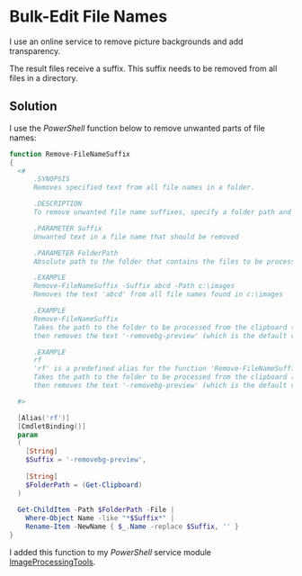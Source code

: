 # Bulk-Edit File Names

I use an online service to remove picture backgrounds and add transparency. 

The result files receive a suffix. This suffix needs to be removed from all files in a directory.

## Solution

I use the *PowerShell* function below to remove unwanted parts of file names:

```powershell
function Remove-FileNameSuffix
{
  <#
      .SYNOPSIS
      Removes specified text from all file names in a folder.

      .DESCRIPTION
      To remove unwanted file name suffixes, specify a folder path and the text you want to remove from all file names.

      .PARAMETER Suffix
      Unwanted text in a file name that should be removed

      .PARAMETER FolderPath
      Absolute path to the folder that contains the files to be processed. If not specified, the path is taken from the clipboard.

      .EXAMPLE
      Remove-FileNameSuffix -Suffix abcd -Path c:\images
      Removes the text 'abcd' from all file names found in c:\images

      .EXAMPLE
      Remove-FileNameSuffix 
      Takes the path to the folder to be processed from the clipboard (make sure you copied the path to the clipboard before),
      then removes the text '-removebg-preview' (which is the default value for -Suffix) from all file names found in that folder

      .EXAMPLE
      rf
      'rf' is a predefined alias for the function 'Remove-FileNameSuffix' and can save typing.
      Takes the path to the folder to be processed from the clipboard (make sure you copied the path to the clipboard before),
      then removes the text '-removebg-preview' (which is the default value for -Suffix) from all file names found in that folder

  #>

  [Alias('rf')]
  [CmdletBinding()]
  param
  (
    [String]
    $Suffix = '-removebg-preview',
  
    [String]
    $FolderPath = (Get-Clipboard)
  )
  
  Get-ChildItem -Path $FolderPath -File |
    Where-Object Name -like "*$Suffix*" |
    Rename-Item -NewName { $_.Name -replace $Suffix, '' }
}
```

I added this function to my *PowerShell* service module [ImageProcessingTools](https://github.com/TobiasPSP/doneland/tree/main/Tools/Software/PowerShell/Image%20Processing/Cropping%20and%20Transparency/.svg%20Files/Modules).

